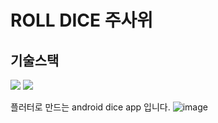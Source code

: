 # ROLL DICE 주사위
## 기술스택

<img src="https://img.shields.io/badge/FLUTTER-02569B?style=for-the-badge&logo=flutter&logoColor=white"> <img src="https://img.shields.io/badge/C++-00599C?style=for-the-badge&logo=C++&logoColor=white"/>

 플러터로 만드는 android dice app 입니다. 
![image](https://github.com/foryoudrizzle14/myfirstapp/assets/115998794/23117005-a2a4-4d8b-8974-f374d22bed42)


